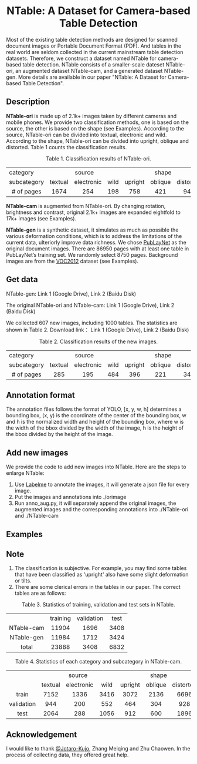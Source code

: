 <div align="center">    
 
# NTable: A Dataset for Camera-based Table Detection 

</div>

Most of the existing table detection methods are designed for scanned document images or Portable Document Format (PDF). And tables in the real world are seldom collected in the current mainstream table detection datasets. Therefore, we construct a dataset named NTable for camera-based table detection. NTable consists of a smaller-scale dateset NTable-ori, an augmented dataset NTable-cam, and a generated dataset NTable-gen. More details are available in our paper "NTable: A Dataset for Camera-based Table Detection".

## Description
**NTable-ori** is made up of 2.1k+ images taken by different cameras and mobile phones. We provide two classification methods, one is based on the source, the other is based on the shape (see Examples). According to the source, NTable-ori can be divided into textual, electronic and wild. According to the shape, NTable-ori can be divided into upright, oblique and distorted. Table 1 counts the classification results.
 
<div align="center">
Table 1. Classification results of NTable-ori.
</div>
<table align="center">
   <tr>
      <td>category </td>
      <td colspan = "3" align="center">source </td>
      <td colspan = "3" align="center">shape</td>
   </tr>
   <tr>
      <td> subcategory </td>
      <td> textual </td>
      <td> electronic </td>
      <td> wild </td>
      <td> upright </td>
      <td> oblique </td>
      <td>distorted </td>
   </tr>
   <tr align="center">
      <td># of pages </td>
      <td>1674</td>
      <td>254</td>
      <td>198</td>
      <td>758</td>
      <td>421</td>
      <td>947</td>
   </tr>
</table>
 
**NTable-cam** is augmented from NTable-ori. By changing rotation, brightness and contrast, original 2.1k+ images are expanded eightfold to 17k+ images (see Examples).
 
**NTable-gen** is a synthetic dataset, it simulates as much as possible the various deformation conditions, which is to address the limitations of the current data, ulteriorly improve data richness. We chose [PubLayNet](https://github.com/ibm-aur-nlp/PubLayNet) as the original document images. There are 86950 pages with at least one table in PubLayNet’s training set. We randomly select 8750 pages. Background images are from the [VOC2012](http://host.robots.ox.ac.uk/pascal/VOC/voc2012/) dataset (see Examples).


## Get data
NTable-gen:
Link 1 (Google Drive), Link 2 (Baidu Disk)
 
The original NTable-ori and NTable-cam:
Link 1 (Google Drive), Link 2 (Baidu Disk)
 
We collected 607 new images, including 1000 tables. The statistics are shown in Table 2. Download link：
Link 1 (Google Drive), Link 2 (Baidu Disk)
 
<div align="center">
Table 2. Classification results of the new images.
</div>
<table align="center">
   <tr>
      <td>category </td>
      <td colspan = "3" align="center">source </td>
      <td colspan = "3" align="center">shape</td>
   </tr>
   <tr>
      <td> subcategory </td>
      <td> textual </td>
      <td> electronic </td>
      <td> wild </td>
      <td> upright </td>
      <td> oblique </td>
      <td>distorted </td>
   </tr>
   <tr align="center">
      <td># of pages </td>
      <td>285</td>
      <td>195</td>
      <td>484</td>
      <td>396</td>
      <td>221</td>
      <td>347</td>
   </tr>
</table>

## Annotation format
The annotation files follows the format of YOLO, [x, y, w, h] determines a bounding box, (x, y) is the coordinate of the center of the bounding box, w and h is the normalized width and height of the bounding box, where w is the width of the bbox divided by the width of the image,  h is the height of the bbox divided by the height of the image.

## Add new images
We provide the code to add new images into NTable. Here are the steps to enlarge NTable: 
1. Use [Labelme](https://github.com/wkentaro/labelme) to annotate the images, it will generate a json file for every image. 
2. Put the images and annotations into ./orimage
3. Run anno_aug.py, it will separately append the original images, the augmented images and the corresponding annotations into ./NTable-ori and ./NTable-cam

## Examples

## Note
1. The classification is subjective. For example, you may find some tables that have been classified as 'upright' also have some slight deformation or tilts.
2. There are some clerical errors in the tables in our paper. The correct tables are as follows:
<div align="center">
Table 3. Statistics of training, validation and test sets in NTable.
</div>
<table align="center">
   <tr align="center">
      <td></td>
      <td>training</td>
      <td>validation</td>
      <td>test</td>
   </tr>
   <tr align="center">
      <td>NTable-cam</td>
      <td>11904</td>
      <td>1696</td>
      <td>3408</td>
   </tr>
   <tr align="center">
      <td>NTable-gen</td>
      <td>11984</td>
      <td>1712</td>
      <td>3424</td>
   </tr>
   <tr align="center">
      <td>total</td>
      <td>23888</td>
      <td>3408</td>
      <td>6832</td>
   </tr>
</table>

<div align="center">
Table 4. Statistics of each category and subcategory in NTable-cam.
</div>
<table align="center">
   <tr align="center">
      <td rowspan = "2"></td>
      <td colspan = "3">source</td>
      <td colspan = "3">shape</td>
   </tr>
   <tr align="center">
      <td>textual</td>
      <td>electronic</td>
      <td>wild</td>
      <td>upright</td>
      <td>oblique</td>
      <td>distorted</td>
   </tr>
   <tr align="center">
      <td>train</td>
      <td>7152</td>
      <td>1336</td>
      <td>3416</td>
      <td>3072</td>
      <td>2136</td>
      <td>6696</td>
   </tr>
   <tr align="center">
      <td>validation</td>
      <td>944</td>
      <td>200</td>
      <td>552</td>
      <td>464</td>
      <td>304</td>
      <td>928</td>
   </tr>
   <tr align="center">
      <td>test</td>
      <td>2064</td>
      <td>288</td>
      <td>1056</td>
      <td>912</td>
      <td>600</td>
      <td>1896</td>
   </tr>
</table>
 
## Acknowledgement
I would like to thank [@Jotaro-Kujo](https://github.com/Jotaro-Kujo), Zhang Meiqing and Zhu Chaowen. In the process of collecting data, they offered great help. 
